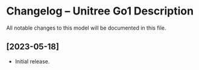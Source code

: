 # Changelog – Unitree Go1 Description

All notable changes to this model will be documented in this file.

## [2023-05-18]
- Initial release.
